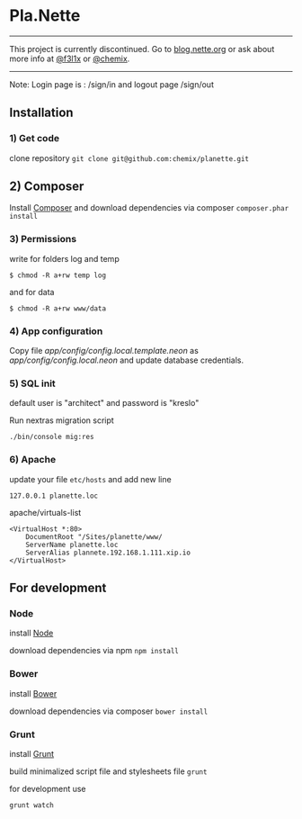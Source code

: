 Pla.Nette
==========================

-----

This project is currently discontinued. Go to [blog.nette.org](http://blog.nette.org) or ask about more info at [@f3l1x](https://github.com/f3l1x) or [@chemix](https://github.com/chemix).

----

Note: Login page is : /sign/in and logout page /sign/out

Installation
------------

### 1) Get code

clone repository `git clone git@github.com:chemix/planette.git`


## 2) Composer

Install [Composer](http://getcomposer.org) and download dependencies via composer `composer.phar install`


### 3) Permissions

write for folders log and temp

`$ chmod -R a+rw temp log`

and for data

`$ chmod -R a+rw www/data`


### 4) App configuration

Copy file *app/config/config.local.template.neon* as *app/config/config.local.neon*
and update database credentials.


### 5) SQL init

default user is "architect" and password is "kreslo"

Run nextras migration script

`./bin/console mig:res`


### 6) Apache

update your file `etc/hosts` and add new line

`127.0.0.1 planette.loc`

apache/virtuals-list

```
<VirtualHost *:80>
    DocumentRoot "/Sites/planette/www/
    ServerName planette.loc
    ServerAlias plannete.192.168.1.111.xip.io
</VirtualHost>
```



For development
------------

### Node

install [Node](http://nodejs.org)

download dependencies via npm
`npm install`



### Bower

install [Bower](http://bower.io)

download dependencies via composer
`bower install`



### Grunt

install [Grunt](http://gruntjs.com)

build minimalized script file and stylesheets file
`grunt`

for development use

`grunt watch`
